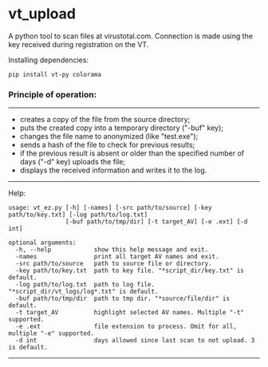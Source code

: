 # vt_upload
A python tool to scan files at virustotal.com.
Сonnection is made using the key received during registration on the VT.  

Installing dependencies:
```
pip install vt-py colorama
```

### Principle of operation:
---

* creates a copy of the file from the source directory;
* puts the created copy into a temporary directory ("-buf" key);
* changes the file name to anonymized (like "test.exe");
* sends a hash of the file to check for previous results;
* if the previous result is absent or older than the specified number of days ("-d" key) uploads the file;
* displays the received information and writes it to the log.

---

Help:
```
usage: vt_ez.py [-h] [-names] [-src path/to/source] [-key path/to/key.txt] [-log path/to/log.txt]
                [-buf path/to/tmp/dir] [-t target_AV] [-e .ext] [-d int]

optional arguments:
  -h, --help            show this help message and exit.
  -names                print all target AV names and exit.
  -src path/to/source   path to source file or directory.
  -key path/to/key.txt  path to key file. "*script_dir/key.txt" is default.
  -log path/to/log.txt  path to log file. "*script_dir/vt_logs/log*.txt" is default.
  -buf path/to/tmp/dir  path to tmp dir. "*source/file/dir" is default.
  -t target_AV          highlight selected AV names. Multiple "-t" supported.
  -e .ext               file extension to process. Omit for all, multiple "-e" supported.
  -d int                days allowed since last scan to not upload. 3 is default.
```

---
